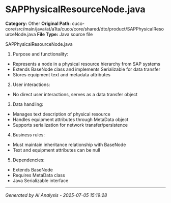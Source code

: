 # SAPPhysicalResourceNode.java

**Category:** Other
**Original Path:** cuco-core/src/main/java/at/a1ta/cuco/core/shared/dto/product/SAPPhysicalResourceNode.java
**File Type:** Java source file

SAPPhysicalResourceNode.java
1. Purpose and functionality:
- Represents a node in a physical resource hierarchy from SAP systems
- Extends BaseNode class and implements Serializable for data transfer
- Stores equipment text and metadata attributes

2. User interactions:
- No direct user interactions, serves as a data transfer object

3. Data handling:
- Manages text description of physical resource
- Handles equipment attributes through MetaData object
- Supports serialization for network transfer/persistence

4. Business rules:
- Must maintain inheritance relationship with BaseNode
- Text and equipment attributes can be null

5. Dependencies:
- Extends BaseNode
- Requires MetaData class
- Java Serializable interface

---
*Generated by AI Analysis - 2025-07-05 15:19:28*
